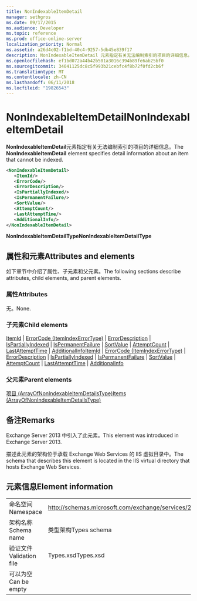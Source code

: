 ```yaml
---
title: NonIndexableItemDetail
manager: sethgros
ms.date: 09/17/2015
ms.audience: Developer
ms.topic: reference
ms.prod: office-online-server
localization_priority: Normal
ms.assetid: a26d4c02-f1bd-40c4-9257-5db45e839f17
description: NonIndexableItemDetail 元素指定有关无法编制索引的项目的详细信息。
ms.openlocfilehash: ef1bd072a44b42b501a3016c394b89fe6ab25bf0
ms.sourcegitcommit: 34041125dc8c5f993b21cebfc4f8b72f0fd2cb6f
ms.translationtype: MT
ms.contentlocale: zh-CN
ms.lasthandoff: 06/11/2018
ms.locfileid: "19826543"
---
```

# <a name="nonindexableitemdetail"></a><span data-ttu-id="8dba4-103">NonIndexableItemDetail</span><span class="sxs-lookup"><span data-stu-id="8dba4-103">NonIndexableItemDetail</span></span>

<span data-ttu-id="8dba4-104">**NonIndexableItemDetail**元素指定有关无法编制索引的项目的详细信息。</span><span class="sxs-lookup"><span data-stu-id="8dba4-104">The **NonIndexableItemDetail** element specifies detail information about an item that cannot be indexed.</span></span> 
  
```XML
<NonIndexableItemDetail>
   <ItemId/>
   <ErrorCode/>
   <ErrorDescription/>
   <IsPartiallyIndexed/>
   <IsPermanentFailure/>
   <SortValue/>
   <AttemptCount/>
   <LastAttemptTime/>
   <AdditionalInfo/>
</NonIndexableItemDetail>
```

 <span data-ttu-id="8dba4-105">**NonIndexableItemDetailType**</span><span class="sxs-lookup"><span data-stu-id="8dba4-105">**NonIndexableItemDetailType**</span></span>
## <a name="attributes-and-elements"></a><span data-ttu-id="8dba4-106">属性和元素</span><span class="sxs-lookup"><span data-stu-id="8dba4-106">Attributes and elements</span></span>

<span data-ttu-id="8dba4-107">如下章节中介绍了属性、子元素和父元素。</span><span class="sxs-lookup"><span data-stu-id="8dba4-107">The following sections describe attributes, child elements, and parent elements.</span></span>
  
### <a name="attributes"></a><span data-ttu-id="8dba4-108">属性</span><span class="sxs-lookup"><span data-stu-id="8dba4-108">Attributes</span></span>

<span data-ttu-id="8dba4-109">无。</span><span class="sxs-lookup"><span data-stu-id="8dba4-109">None.</span></span>
  
### <a name="child-elements"></a><span data-ttu-id="8dba4-110">子元素</span><span class="sxs-lookup"><span data-stu-id="8dba4-110">Child elements</span></span>

<span data-ttu-id="8dba4-111">[ItemId](itemid.md) | [ErrorCode (ItemIndexErrorType)](errorcode-itemindexerrortype.md) | [ErrorDescription](errordescription.md) | [IsPartiallyIndexed](ispartiallyindexed.md) | [IsPermanentFailure](ispermanentfailure.md) | [SortValue](sortvalue.md) | [AttemptCount](attemptcount.md)  |  [LastAttemptTime](lastattempttime.md) | [AdditionalInfo](additionalinfo.md)</span><span class="sxs-lookup"><span data-stu-id="8dba4-111">[ItemId](itemid.md) | [ErrorCode (ItemIndexErrorType)](errorcode-itemindexerrortype.md) | [ErrorDescription](errordescription.md) | [IsPartiallyIndexed](ispartiallyindexed.md) | [IsPermanentFailure](ispermanentfailure.md) | [SortValue](sortvalue.md) | [AttemptCount](attemptcount.md) | [LastAttemptTime](lastattempttime.md) | [AdditionalInfo](additionalinfo.md)</span></span>
  
### <a name="parent-elements"></a><span data-ttu-id="8dba4-112">父元素</span><span class="sxs-lookup"><span data-stu-id="8dba4-112">Parent elements</span></span>

[<span data-ttu-id="8dba4-113">项目 (ArrayOfNonIndexableItemDetailsType)</span><span class="sxs-lookup"><span data-stu-id="8dba4-113">Items (ArrayOfNonIndexableItemDetailsType)</span></span>](items-arrayofnonindexableitemdetailstype.md)
  
## <a name="remarks"></a><span data-ttu-id="8dba4-114">备注</span><span class="sxs-lookup"><span data-stu-id="8dba4-114">Remarks</span></span>

<span data-ttu-id="8dba4-115">Exchange Server 2013 中引入了此元素。</span><span class="sxs-lookup"><span data-stu-id="8dba4-115">This element was introduced in Exchange Server 2013.</span></span>
  
<span data-ttu-id="8dba4-116">描述此元素的架构位于承载 Exchange Web Services 的 IIS 虚拟目录中。</span><span class="sxs-lookup"><span data-stu-id="8dba4-116">The schema that describes this element is located in the IIS virtual directory that hosts Exchange Web Services.</span></span>
  
## <a name="element-information"></a><span data-ttu-id="8dba4-117">元素信息</span><span class="sxs-lookup"><span data-stu-id="8dba4-117">Element information</span></span>

|||
|:-----|:-----|
|<span data-ttu-id="8dba4-118">命名空间</span><span class="sxs-lookup"><span data-stu-id="8dba4-118">Namespace</span></span>  <br/> |http://schemas.microsoft.com/exchange/services/2006/types  <br/> |
|<span data-ttu-id="8dba4-119">架构名称</span><span class="sxs-lookup"><span data-stu-id="8dba4-119">Schema name</span></span>  <br/> |<span data-ttu-id="8dba4-120">类型架构</span><span class="sxs-lookup"><span data-stu-id="8dba4-120">Types schema</span></span>  <br/> |
|<span data-ttu-id="8dba4-121">验证文件</span><span class="sxs-lookup"><span data-stu-id="8dba4-121">Validation file</span></span>  <br/> |<span data-ttu-id="8dba4-122">Types.xsd</span><span class="sxs-lookup"><span data-stu-id="8dba4-122">Types.xsd</span></span>  <br/> |
|<span data-ttu-id="8dba4-123">可以为空</span><span class="sxs-lookup"><span data-stu-id="8dba4-123">Can be empty</span></span>  <br/> ||
   

